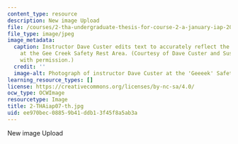 ```yaml
---
content_type: resource
description: New image Upload
file: /courses/2-tha-undergraduate-thesis-for-course-2-a-january-iap-2007/ee970bec08859b41ddb13f45f8a5ab3a_2-THAiap07-th.jpg
file_type: image/jpeg
image_metadata:
  caption: Instructor Dave Custer edits text to accurately reflect the author's intentions
    at the Gee Creek Safety Rest Area. (Courtesy of Dave Custer and Susan Ruff. Used
    with permission.)
  credit: ''
  image-alt: Photograph of instructor Dave Custer at the 'Geeeek' Safety Area.
learning_resource_types: []
license: https://creativecommons.org/licenses/by-nc-sa/4.0/
ocw_type: OCWImage
resourcetype: Image
title: 2-THAiap07-th.jpg
uid: ee970bec-0885-9b41-ddb1-3f45f8a5ab3a
---
```

New image Upload